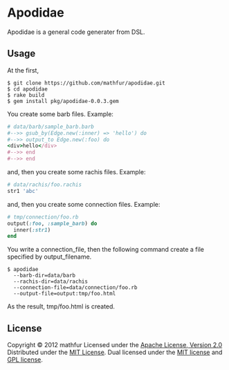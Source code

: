 Apodidae
========
Apodidae is a general code generater from DSL.
 
Usage
------

At the first, 
```shell
$ git clone https://github.com/mathfur/apodidae.git
$ cd apodidae
$ rake build
$ gem install pkg/apodidae-0.0.3.gem
```

You create some barb files.
Example:
```ruby
# data/barb/sample_barb.barb
#-->> gsub_by(Edge.new(:inner) => 'hello') do
#-->> output_to Edge.new(:foo) do
<div>hello</div>
#-->> end
#-->> end
```

and, then you create some rachis files.
Example:
```ruby
# data/rachis/foo.rachis
str1 'abc'
```

and, then you create some connection files.
Example:
```ruby
# tmp/connection/foo.rb
output(:foo, :sample_barb) do
  inner(:str1)
end
```

You write a connection_file, then the following command create a file specified by output_filename.
```shell
$ apodidae
  --barb-dir=data/barb
  --rachis-dir=data/rachis
  --connection-file=data/connection/foo.rb
  --output-file=output:tmp/foo.html
```

As the result, tmp/foo.html is created.

License
----------
Copyright &copy; 2012 mathfur
Licensed under the [Apache License,  Version 2.0][Apache]
Distributed under the [MIT License][mit].
Dual licensed under the [MIT license][MIT] and [GPL license][GPL].
 
[Apache]: http://www.apache.org/licenses/LICENSE-2.0
[MIT]: http://www.opensource.org/licenses/mit-license.php

[GPL]: http://www.gnu.org/licenses/gpl.html
